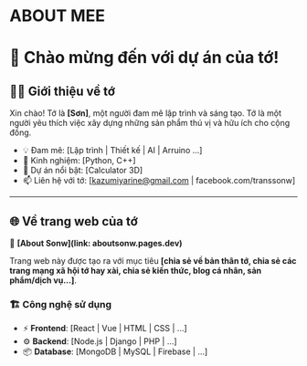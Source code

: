 # ABOUT MEE

# 🌟 Chào mừng đến với dự án của tớ!  

## 🧑‍💻 Giới thiệu về tớ
Xin chào! Tớ là **[Sơn]**, một người đam mê lập trình và sáng tạo. Tớ là một người yêu thích việc xây dựng những sản phẩm thú vị và hữu ích cho cộng đồng.  

- 💡 Đam mê: [Lập trình | Thiết kế | AI | Arruino ...]  
- 🔨 Kinh nghiệm: [Python, C++]  
- 🚀 Dự án nổi bật: [Calculator 3D]  
- 📫 Liên hệ với tớ: [kazumiyarine@gmail.com | facebook.com/transsonw]  

---

## 🌐 Về trang web của tớ 
🔗 **[About Sonw](link: aboutsonw.pages.dev)**  

Trang web này được tạo ra với mục tiêu **[chia sẻ về bản thân tớ, chia sẻ các trang mạng xã hội tớ hay xài, chia sẻ kiến thức, blog cá nhân, sản phẩm/dịch vụ...]**.  

### 🏗️ Công nghệ sử dụng  
- ⚡ **Frontend**: [React | Vue | HTML | CSS | ...]  
- ⚙️ **Backend**: [Node.js | Django | PHP | ...]  
- 📦 **Database**: [MongoDB | MySQL | Firebase | ...]  
 
